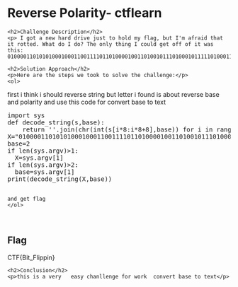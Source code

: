 
<!DOCTYPE html>
<html>

<body>
    <h1>Reverse Polarity- ctflearn</h1>

    <h2>Challenge Description</h2>
    <p> I got a new hard drive just to hold my flag, but I'm afraid that it rotted. What do I do? The only thing I could get off of it was this: 01000011010101000100011001111011010000100110100101110100010111110100011001101100011010010111000001110000011010010110111001111101
 
</p>
 
    <h2>Solution Approach</h2>
    <p>Here are the steps we took to solve the challenge:</p>
    <ol>
first i think i should reverse string but letter i found is about reverse base and polarity and use this code for convert base to text
<pre>
import sys
def decode_string(s,base):
    return ''.join(chr(int(s[i*8:i*8+8],base)) for i in range(len(s)//8))
X="01000011010101000100011001111011010000100110100101110100010111110100011001101100011010010111000001110000011010010110111001111101"
base=2
if len(sys.argv)>1:
  X=sys.argv[1]
if len(sys.argv)>2:
  base=sys.argv[1]
print(decode_string(X,base))
 
</pre>
       
    and get flag
    </ol>
<br>
    <h2>Flag</h2>
    <p class="flag">CTF{Bit_Flippin}

</p>

    <h2>Conclusion</h2>
    <p>this is a very   easy chanllenge for work  convert base to text</p>
</body>
</html>

